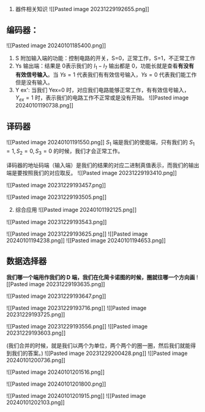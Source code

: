 1. 器件相关知识
![[Pasted image 20231229192655.png]]
## 编码器：
![[Pasted image 20240101185400.png]]
1. S 附加输入端的功能：控制电路的开关，S=0，正常工作，S=1，不正常工作
2. Ys 输出端：结果是 0表示我们的 $I_{1}-I_{7}$ 输出都是 0，功能长就是查看**有没有有效信号输入**。当 $Ys=1$ 代表我们有有效信号输入，$Ys=0$ 代表我们能工作但是没有输入。
3. Y ex': 当我们 Yex=0 时，对应我们电路能够正常工作，有有效信号输入，$Y_{ex}=1$ 时，表示我们的电路工作不正常或是没有开始。
![[Pasted image 20240101190738.png]]
## 译码器
![[Pasted image 20240101191550.png]]
$S_{1}$ 端是我们的使能端，只有我们的 $S_{1}=1,S_{2}=0,S_{3}=0$ 的时候，我们才会正常工作。

译码器的地址码端（输入端）是我们的结果的对应二进制真值表示，而我们的输出端是要按照我们的对应取反。
![[Pasted image 20231229193410.png]]

![[Pasted image 20231229193457.png]]

![[Pasted image 20231229193505.png]]

2. 综合应用
![[Pasted image 20240101192125.png]]

![[Pasted image 20231229193543.png]]

![[Pasted image 20231229193625.png]]
![[Pasted image 20240101194238.png]]
![[Pasted image 20240101194653.png]]
## 数据选择器
**我们哪一个端用作我们的 D 端，我们在化简卡诺图的时候，圈就往哪一个方向画**
![[Pasted image 20231229193635.png]]


![[Pasted image 20231229193647.png]]

![[Pasted image 20231229193716.png]]
![[Pasted image 20231229193725.png]]

![[Pasted image 20231229193556.png]]
![[Pasted image 20231229193603.png]]

(我们合并的时候，就是我们以两个为单位，两个两个的圈一圈，然后我们就能得到我们的答案。)
![[Pasted image 20231229200428.png]]
![[Pasted image 20240101200736.png]]

![[Pasted image 20240101201516.png]]

![[Pasted image 20240101201800.png]]

![[Pasted image 20240101201915.png]]
![[Pasted image 20240101202103.png]]
